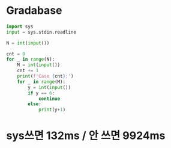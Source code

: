 # Gradabase

```python
import sys
input = sys.stdin.readline

N = int(input())

cnt = 0
for _ in range(N):
    M = int(input())
    cnt += 1
    print(f'Case {cnt}:')
    for _ in range(M):
        y = int(input())
        if y == 6:
            continue
        else:
            print(y+1)
```

# sys쓰면 132ms / 안 쓰면 9924ms
